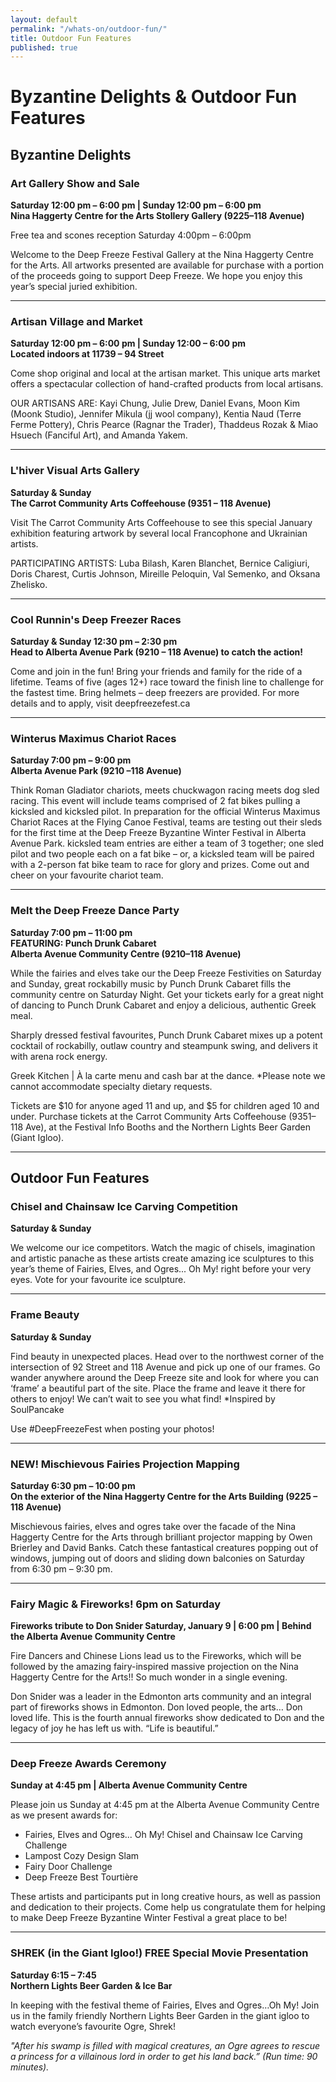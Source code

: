 ```yaml
---
layout: default
permalink: "/whats-on/outdoor-fun/"
title: Outdoor Fun Features
published: true
---
```





# Byzantine Delights & Outdoor Fun Features

## Byzantine Delights

### Art Gallery Show and Sale

**Saturday 12:00 pm – 6:00 pm  |  Sunday 12:00 pm – 6:00 pm <br /> Nina Haggerty Centre for the Arts Stollery Gallery (9225–118 Avenue)**

Free tea and scones reception Saturday 4:00pm – 6:00pm

Welcome to the Deep Freeze Festival Gallery at the Nina Haggerty Centre for the Arts. All artworks presented are available for purchase with a portion of the proceeds going to support Deep Freeze. We hope you enjoy this year’s special juried exhibition.

<hr>

### Artisan Village and Market

**Saturday 12:00 pm – 6:00 pm  |  Sunday 12:00 – 6:00 pm  <br /> 
Located indoors at 11739 – 94 Street**

Come shop original and local at the artisan market. This unique arts market offers a spectacular collection of hand-crafted products from local artisans.

OUR ARTISANS ARE: Kayi Chung, Julie Drew, Daniel Evans, Moon Kim (Moonk Studio), Jennifer Mikula (jj wool company), Kentia Naud (Terre Ferme Pottery), Chris Pearce (Ragnar the Trader), Thaddeus Rozak & Miao Hsuech (Fanciful Art), and Amanda Yakem.

<hr>

### L'hiver Visual Arts Gallery

**Saturday & Sunday  <br /> 
The Carrot Community Arts Coffeehouse (9351 – 118 Avenue)**

Visit The Carrot Community Arts Coffeehouse to see this special January exhibition featuring artwork by several local Francophone and Ukrainian artists.

PARTICIPATING ARTISTS: Luba Bilash, Karen Blanchet, Bernice Caligiuri, Doris Charest, Curtis Johnson, Mireille Peloquin, Val Semenko, and Oksana Zhelisko.

<hr>

### Cool Runnin's Deep Freezer Races

**Saturday & Sunday 12:30 pm – 2:30 pm  <br /> 
Head to Alberta Avenue Park (9210 – 118 Avenue) to catch the action!**

Come and join in the fun! Bring your friends and family for the ride of a lifetime. Teams of five (ages 12+) race toward the finish line to challenge for the fastest time. Bring helmets – deep freezers are provided. For more details and to apply, visit deepfreezefest.ca 

<hr>

### Winterus Maximus Chariot Races

**Saturday 7:00 pm – 9:00 pm  <br /> 
Alberta Avenue Park (9210 –118 Avenue)**

Think Roman Gladiator chariots, meets chuckwagon racing meets dog sled racing. This event will include teams comprised of 2 fat bikes pulling a kicksled and kicksled pilot. In preparation for the official Winterus Maximus Chariot Races at the Flying Canoe Festival, teams are testing out their sleds for the first time at the Deep Freeze Byzantine Winter Festival in Alberta Avenue Park. kicksled team entries are either a team of 3 together; one sled pilot and two people each on a fat bike – or, a kicksled team will be paired with a 2-person fat bike team to race for glory and prizes. Come out and cheer on your favourite chariot team.

<hr>

### Melt the Deep Freeze Dance Party

**Saturday 7:00 pm – 11:00 pm  <br /> 
FEATURING: Punch Drunk Cabaret  <br /> 
Alberta Avenue Community Centre (9210–118 Avenue)**

While the fairies and elves take our the Deep Freeze Festivities on Saturday and Sunday, great rockabilly music by Punch Drunk Cabaret fills the community centre on Saturday Night. Get your tickets early for a great night of dancing to Punch Drunk Cabaret and enjoy a delicious, authentic Greek meal.  

Sharply dressed festival favourites, Punch Drunk Cabaret mixes up a potent cocktail of rockabilly, outlaw country and steampunk swing, and delivers it with arena rock energy.

Greek Kitchen  |  À la carte menu and cash bar at the dance.
*Please note we cannot accommodate specialty dietary requests.

Tickets are $10 for anyone aged 11 and up, and $5 for children aged 10 and under. Purchase tickets at the Carrot Community Arts Coffeehouse (9351–118 Ave), at the Festival Info Booths and the Northern Lights Beer Garden (Giant Igloo).

<hr>

## Outdoor Fun Features

### Chisel and Chainsaw Ice Carving Competition

**Saturday & Sunday**

We welcome our ice competitors. Watch the magic of chisels, imagination and artistic panache as these artists create amazing ice sculptures to this year’s theme of Fairies, Elves, and Ogres... Oh My! right before your very eyes. Vote for your favourite ice sculpture.

<hr>

### Frame Beauty

**Saturday & Sunday**

Find beauty in unexpected places. Head over to the northwest corner of the intersection of 92 Street and 118 Avenue and pick up one of our frames. Go wander anywhere around the Deep Freeze site and look for where you can ‘frame’ a beautiful part of the site. Place the frame and leave it there for others to enjoy! We can’t wait to see you what find! *Inspired by SoulPancake

Use #DeepFreezeFest when posting your photos!

<hr>

### NEW! Mischievous Fairies Projection Mapping

**Saturday 6:30 pm – 10:00 pm <br /> On the exterior of the Nina Haggerty Centre for the Arts Building (9225 – 118 Avenue)**

Mischievous fairies, elves and ogres take over the facade of the Nina Haggerty Centre for the Arts through brilliant projector mapping by Owen Brierley and David Banks. Catch these fantastical creatures popping out of windows, jumping out of doors and sliding down balconies on Saturday from 6:30 pm – 9:30 pm. 

<hr>

### Fairy Magic & Fireworks! 6pm on Saturday

**Fireworks tribute to Don Snider
Saturday, January 9 | 6:00 pm | Behind the Alberta Avenue Community Centre**

Fire Dancers and Chinese Lions lead us to the Fireworks, which will be followed by the amazing fairy-inspired massive projection on the Nina Haggerty Centre for the Arts!! So much wonder in a single evening. 

Don Snider was a leader in the Edmonton arts community and an integral part of fireworks shows in Edmonton. Don loved people, the arts… Don loved life. This is the fourth annual fireworks show dedicated to Don and the legacy of joy he has left us with. “Life is beautiful.”

<hr>
 
### Deep Freeze Awards Ceremony

**Sunday at 4:45 pm | Alberta Avenue Community Centre**

Please join us Sunday at 4:45 pm at the Alberta Avenue Community Centre as we present awards for:

- Fairies, Elves and Ogres... Oh My! Chisel and Chainsaw Ice Carving Challenge
- Lampost Cozy Design Slam
- Fairy Door Challenge
- Deep Freeze Best Tourtière

These artists and participants put in long creative hours, as well as passion and dedication to their projects. Come help us congratulate them for helping to make Deep Freeze Byzantine Winter Festival a great place to be!

<hr>

### SHREK (in the Giant Igloo!) FREE Special Movie Presentation
 
**Saturday 6:15 – 7:45 <br /> Northern Lights Beer Garden & Ice Bar** 

In keeping with the festival theme of Fairies, Elves and Ogres…Oh My! Join us in the family friendly Northern Lights Beer Garden in the giant igloo to watch everyone’s favourite Ogre, Shrek!  

_"After his swamp is filled with magical creatures, an Ogre agrees to rescue a princess for a villainous lord in order to get his land back.” (Run time: 90 minutes)._

<!--
### Fireworks Tribute to Don Snider

**Saturday at 6pm**

Don Snider was a leader in the Edmonton arts community for more than two decades. He was the Production Manager of the Edmonton Folk Music Festival, amongst others, and an integral part of fireworks shows in Edmonton; First Night, Canada Day and Deep Freeze Festival. Don loved the sound, the feeling, the colour and the joy on people’s faces when the boom would begin echoing through the sky. This is the second annual fireworks show dedicated to Don and the legacy of joy he has left us with. “Life is beautiful.” -->
